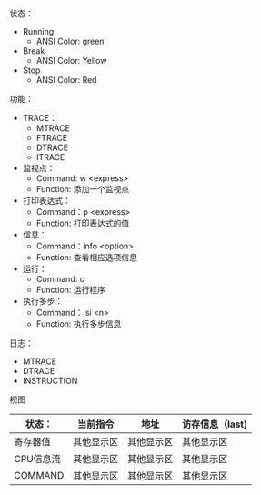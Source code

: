 状态：
- Running 
	- ANSI Color: green
- Break
	- ANSI Color: Yellow
- Stop
	- ANSI Color: Red


功能：
- TRACE：
	- MTRACE
	- FTRACE
	- DTRACE
	- ITRACE
- 监视点：
	- Command: w \<express\>  
	- Function: 添加一个监视点
- 打印表达式：
	- Command：p \<express\>
	- Function: 打印表达式的值
- 信息：
	- Command：info \<option>
	- Function: 查看相应选项信息
- 运行：
	- Command: c
	- Function: 运行程序
- 执行多步：
	- Command： si  \<n\>
	- Function: 执行多步信息

日志：
- MTRACE
- DTRACE
- INSTRUCTION


视图

| 状态：     | 当前指令  | 地址    | 访存信息（last) |
| ------- | ----- | ----- | ---------- |
| 寄存器值    | 其他显示区 | 其他显示区 | 其他显示区      |
| CPU信息流  | 其他显示区 | 其他显示区 | 其他显示区      |
| COMMAND | 其他显示区 | 其他显示区 | 其他显示区      |
